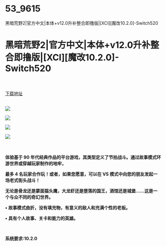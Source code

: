 # 53_9615
黑暗荒野2|官方中文|本体+v12.0升补整合即撸版|[XCI][魔改10.2.0]-Switch520
# 黑暗荒野2|官方中文|本体+v12.0升补整合即撸版|[XCI][魔改10.2.0]-Switch520
 <br/></br>
[下载地址](https://www.switch520.cc/article/9615 "下载地址")
<br/></br>

<p><strong><img src="https://www.switch520.cc/muke_img/upload_art_editor_20210126-1_1b1f285b734f75da37db46654f105e5c.jpg"></strong></p>
<p><strong><img src="https://www.switch520.cc/muke_img/upload_art_editor_20210126-1_0a65b29dd3310de2e171323e898ea124.jpg"></strong></p>
<p><strong><img src="https://www.switch520.cc/muke_img/upload_art_editor_20210126-1_664b07ba3f16a8160a203b72a51e6ce2.jpg"></strong></p>
<p><strong><img src="https://www.switch520.cc/muke_img/upload_art_editor_20210126-1_af8aacffd611fd47592453963f1ecfe7.jpg">&nbsp;</strong></p>
<p>&nbsp;</p>
<p><strong>体验基于 90 年代经典作品的平台游戏，其类型定义了节拍战斗。通过故事模式环游世界或穿越玩家制作的地牢，</strong></p>
<p><strong>最多 4 名玩家合作玩！或者，如果您愿意，可以在 VS 模式中向您的朋友发起一场老式街头战斗！</strong></p>
<p><strong>无论是骨龙还是蒙面猫头鹰，大龙虾还是堕落的国王，酒馆还是城堡……这是一个与众不同的奇幻世界。</strong></p>
<p><strong>• 故事模式曲折，没有填充物，有意义的敌人和充满个性的老板。</strong></p>
<p><strong>• 具有个人故事、关卡和能力的英雄。</strong></p>
<p>&nbsp;</p>
<p><strong>系统要求:10.2.0</strong></p>



